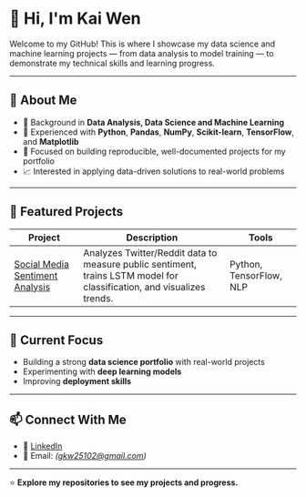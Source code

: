 # 👋 Hi, I'm Kai Wen  

Welcome to my GitHub! This is where I showcase my data science and machine learning projects — from data analysis to model training — to demonstrate my technical skills and learning progress.  

---

## 🧠 About Me  

- 💼 Background in **Data Analysis, Data Science and Machine Learning**  
- 🔧 Experienced with **Python**, **Pandas**, **NumPy**, **Scikit-learn**, **TensorFlow**, and **Matplotlib**  
- 🧪 Focused on building reproducible, well-documented projects for my portfolio  
- 📈 Interested in applying data-driven solutions to real-world problems  

---

## 📂 Featured Projects  

| Project | Description | Tools |
|--------|-------------|-------|
| [Social Media Sentiment Analysis](./Social%20Media%20Sentiment%20Analysis) | Analyzes Twitter/Reddit data to measure public sentiment, trains LSTM model for classification, and visualizes trends. | Python, TensorFlow, NLP |

---

## 🌱 Current Focus  

- Building a strong **data science portfolio** with real-world projects  
- Experimenting with **deep learning models**   
- Improving **deployment skills**   

---

## 📫 Connect With Me  

- 💼 [LinkedIn]([https://www.linkedin.com/](https://www.linkedin.com/in/goh-kai-wen-7a3a0019a/)) 
- 📧 Email: *(gkw25102@gmail.com)*  

---

⭐ **Explore my repositories to see my projects and progress.**
